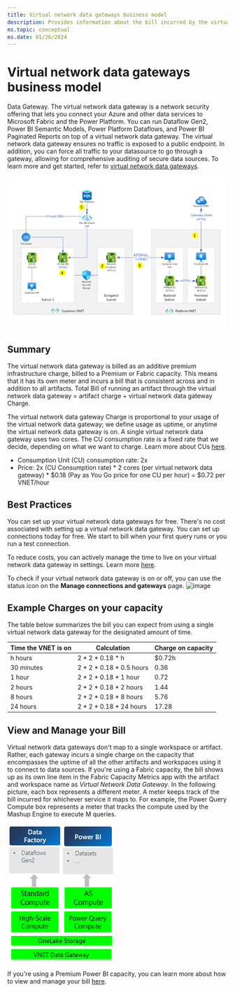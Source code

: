 ```yaml
---
title: Virtual network data gateways business model
description: Provides information about the bill incurred by the virtual network data gateways.
ms.topic: conceptual
ms.date: 01/26/2024
---
```


# Virtual network data gateways business model
Data Gateway. The virtual network data gateway is a network security offering that lets you connect your Azure and other data services to Microsoft Fabric and the Power Platform. You can run Dataflow Gen2, Power BI Semantic Models, Power Platform Dataflows, and Power BI Paginated Reports on top of a virtual network data gateway. The virtual network data gateway ensures no traffic is exposed to a public endpoint. In addition, you can force all traffic to your datasource to go through a gateway, allowing for comprehensive auditing of secure data sources. To learn more and get started, refer to [virtual network data gateways](overview.md).

![VNet data gateway architecture.](media/VNet-gateway-architecture-no-swift.png)

## Summary

The virtual network data gateway is billed as an additive premium infrastructure charge, billed to a Premium or Fabric capacity. This means that it has its own meter and incurs a bill that is consistent across and in addition to all artifacts. Total Bill of running an artifact through the virtual network data gateway = artifact charge + virtual network data gateway Charge.

The virtual network data gateway Charge is proportional to your usage of the virtual network data gateway; we define usage as uptime, or anytime the virtual network data gateway is on. A single virtual network data gateway uses two cores. The CU consumption rate is a fixed rate that we decide, depending on what we want to charge. Learn more about CUs [here](/fabric/enterprise/fabric-operations).

- Consumption Unit (CU) consumption rate: 2x
- Price: 2x (CU Consumption rate) * 2 cores (per virtual network data gateway) * $0.18 (Pay as You Go price for one CU per hour) = $0.72 per VNET/hour

## Best Practices

You can set up your virtual network data gateways for free. There's no cost associated with setting up a virtual network data gateway. You can set up connections today for free. We start to bill when your first query runs or you run a test connection.

To reduce costs, you can actively manage the time to live on your virtual network data gateway in settings. Learn more [here](manage-data-gateways.md#manage-settings).

To check if your virtual network data gateway is on or off, you can use the status icon on the **Manage connections and gateways** page.
![image](https://github.com/MicrosoftDocs/data-integration-pr/assets/107279699/32a68141-f942-44bb-8fc8-238b0898c80c)

## Example Charges on your capacity
The table below summarizes the bill you can expect from using a single virtual network data gateway for the designated amount of time.

|Time the VNET is on |Calculation	|Charge on capacity |
|--------------------|------------|-------------------|
|h hours	|2 * 2 * 0.18 * h	|$0.72h |
|30 minutes	|2 * 2 * 0.18 * 0.5 hours	|0.36 |
|1 hour	|2 * 2 * 0.18 * 1 hour	|0.72 |
|2 hours	|2 * 2 * 0.18 * 2 hours	|1.44 |
|8 hours	|2 * 2 * 0.18 * 8 hours	|5.76 |
|24 hours	|2 * 2 * 0.18 * 24 hours	|17.28 |

## View and Manage your Bill
Virtual network data gateways don't map to a single workspace or artifact. Rather, each gateway incurs a single charge on the capacity that encompasses the uptime of all the other artifacts and workspaces using it to connect to data sources.
If you're using a Fabric capacity, the bill shows up as its own line item in the Fabric Capacity Metrics app with the artifact and workspace name as _Virtual Network Data Gateway_.
In the following picture, each box represents a different meter. A meter keeps track of the bill incurred for whichever service it maps to. For example, the Power Query Compute box represents a meter that tracks the compute used by the Mashup Engine to execute M queries.

![Virtual network data gateway meters](media/vnet-business-model.png)

If you're using a Premium Power BI capacity, you can learn more about how to view and manage your bill [here](/power-bi/enterprise/service-admin-premium-manage#manage-capacity).
